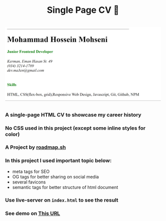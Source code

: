<h1 align="center">Single Page CV 📝<h1>
<p align="center">
<img src="./img/banner.png" alt="Banner Image">
</p>

### A single-page HTML CV to showcase my career history
### No CSS used in this project (except some inline styles for color)
### A Project by [roadmap.sh](https://roadmap.sh/projects/single-page-cv)
### In this project I used important topic below: 
- meta tags for SEO 
- OG tags for better sharing on social media
- several favicons
- semantic tags for better structure of html document
### Use live-server on `index.html` to see the result
### See demo on [This URL](https://devmasen.github.io/single-page-cv/)
